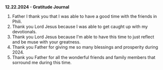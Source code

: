 **12.22.2024 - Gratitude Journal**

1. Father I thank you that I was able to have a good time with the friends in Phili.
2. Thank you Lord Jesus because I was able to get caught up with my devotionals.
3. Thank you Lord Jesus because I'm able to have this time to just reflect and be muse with your greatness.
4. Thank you Father for giving me so many blessings and prosperity during 2024.
5. Thank you Father for all the wonderful friends and family members that sorround me during this time.
